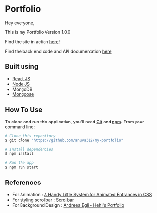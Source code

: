 # Portfolio

Hey everyone,

This is my Portfolio Version 1.0.0

Find the site in action [here](https://anusreeva-portfolio.onrender.com/)!

Find the back end code and API documentation [here](https://github.com/anuva312/my-portfolio-backend).

## Built using

- [React JS](https://reactjs.org/)
- [Node JS](https://nodejs.org/)
- [MongoDB](https://www.mongodb.com/)
- [Mongoose](https://mongoosejs.com/)

## How To Use

<!-- For example: -->

To clone and run this application, you'll need [Git](https://git-scm.com) and [npm](https://www.npmjs.com/). From your command line:

```bash
# Clone this repository
$ git clone "https://github.com/anuva312/my-portfolio"

# Install dependencies
$ npm install

# Run the app
$ npm run start
```

## References

- For Animation : [A Handy Little System for Animated Entrances in CSS](https://css-tricks.com/a-handy-little-system-for-animated-entrances-in-css/)
- For styling scrollbar : [Scrollbar](https://css-tricks.com/almanac/properties/s/scrollbar/)
- For Background Design : [Andreea Egli - Hehl's Portfolio](https://github.com/aegli84/portfolio)
